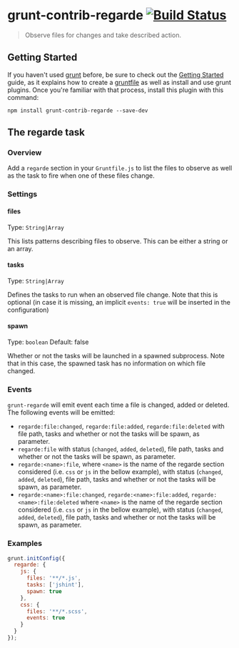 # grunt-contrib-regarde [![Build Status](https://secure.travis-ci.org/yeoman/grunt-contrib-regarde.png?branch=master)](http://travis-ci.org/yeoman/grunt-contrib-regarde)

> Observe files for changes and take described action.


## Getting Started
If you haven't used [grunt][] before, be sure to check out the [Getting Started][] guide, as it explains how to create a [gruntfile][Getting Started] as well as install and use grunt plugins. Once you're familiar with that process, install this plugin with this command:

```shell
npm install grunt-contrib-regarde --save-dev
```

[grunt]: http://gruntjs.com/
[Getting Started]: https://github.com/gruntjs/grunt/blob/devel/docs/getting_started.md

## The regarde task

### Overview

Add a `regarde` section in your `Gruntfile.js` to list the files to observe as well as the task to fire when one of these files change.

### Settings

#### files
Type: `String|Array`

This lists patterns describing files to observe. This can be either a string or an array.

#### tasks
Type: `String|Array`

Defines the tasks to run when an observed file change. Note that this is optional (in case it is missing, an implicit `events: true` will be inserted in the configuration)

#### spawn
Type: `boolean`
Default: false

Whether or not the tasks will be launched in a spawned subprocess. Note that in this case, the spawned task has no information on which file changed.

### Events

`grunt-regarde` will emit event each time a file is changed, added or deleted.
The following events will be emitted:
* `regarde:file:changed`, `regarde:file:added`, `regarde:file:deleted` with file path, tasks and whether or not the tasks will be spawn, as parameter.
* `regarde:file` with status (`changed`, `added`, `deleted`), file path, tasks and whether or not the tasks will be spawn, as parameter.
* `regarde:<name>:file`, where `<name>` is the name of the regarde section considered (i.e. `css` or `js` in the bellow example), with status (`changed`, `added`, `deleted`), file path, tasks and whether or not the tasks will be spawn, as parameter.
* `regarde:<name>:file:changed`, `regarde:<name>:file:added`, `regarde:<name>:file:deleted` where `<name>` is the name of the regarde section considered (i.e. `css` or `js` in the bellow example), with status (`changed`, `added`, `deleted`), file path, tasks and whether or not the tasks will be spawn, as parameter.

### Examples
```js
grunt.initConfig({
  regarde: {
    js: {
      files: '**/*.js',
      tasks: ['jshint'],
      spawn: true
    },
    css: {
      files: '**/*.scss',
      events: true
    }
  }
});
```

